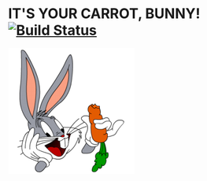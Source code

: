 # IT'S YOUR CARROT, BUNNY! [![Build Status](https://travis-ci.org/bonusboxme/bunny_carrot.svg)](https://travis-ci.org/bonusboxme/bunny_carrot)

![Bunny](https://raw.githubusercontent.com/bonusboxme/bunny_carrot/master/bunny.png)
